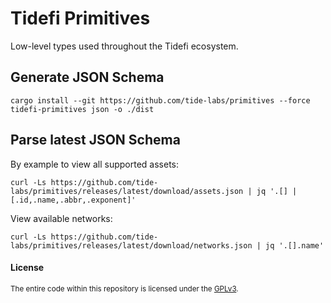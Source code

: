 # Tidefi Primitives

Low-level types used throughout the Tidefi ecosystem.

## Generate JSON Schema

```
cargo install --git https://github.com/tide-labs/primitives --force
tidefi-primitives json -o ./dist
```

## Parse latest JSON Schema

By example to view all supported assets:

```
curl -Ls https://github.com/tide-labs/primitives/releases/latest/download/assets.json | jq '.[] | [.id,.name,.abbr,.exponent]'
```

View available networks:

```
curl -Ls https://github.com/tide-labs/primitives/releases/latest/download/networks.json | jq '.[].name'
```

#### License

<sup>
The entire code within this repository is licensed under the <a href="LICENSE">GPLv3</a>.
</sup>
